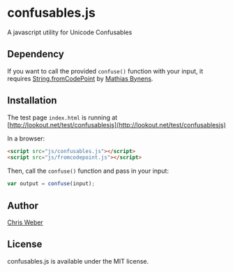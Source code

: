 # confusables.js
A javascript utility for Unicode Confusables

## Dependency
If you want to call the provided `confuse()` function with your input, it requires [String.fromCodePoint](https://github.com/mathiasbynens/String.fromCodePoint) by [Mathias Bynens](https://mathiasbynens.be/).

## Installation
The test page `index.html` is running at [http://lookout.net/test/confusablesjs](http://lookout.net/test/confusablesjs)

In a browser:

```html
<script src="js/confusables.js"></script>
<script src="js/fromcodepoint.js"></script>
```

Then, call the `confuse()` function and pass in your input:

```js
var output = confuse(input);
```

## Author
[Chris Weber](http://lookout.net/)

## License

confusables.js is available under the MIT license.
